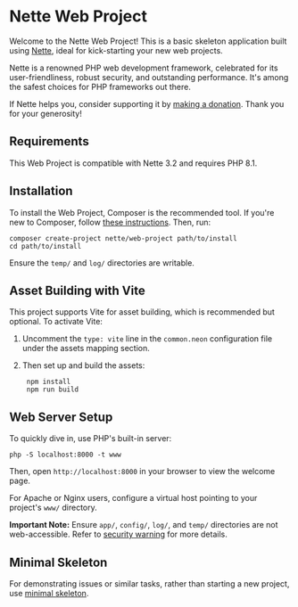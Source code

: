 Nette Web Project
=================

Welcome to the Nette Web Project! This is a basic skeleton application built using
[Nette](https://nette.org), ideal for kick-starting your new web projects.

Nette is a renowned PHP web development framework, celebrated for its user-friendliness,
robust security, and outstanding performance. It's among the safest choices
for PHP frameworks out there.

If Nette helps you, consider supporting it by [making a donation](https://nette.org/donate).
Thank you for your generosity!


Requirements
------------

This Web Project is compatible with Nette 3.2 and requires PHP 8.1.


Installation
------------

To install the Web Project, Composer is the recommended tool. If you're new to Composer,
follow [these instructions](https://doc.nette.org/composer). Then, run:

	composer create-project nette/web-project path/to/install
	cd path/to/install

Ensure the `temp/` and `log/` directories are writable.


Asset Building with Vite
------------------------

This project supports Vite for asset building, which is recommended but optional. To activate Vite:

1. Uncomment the `type: vite` line in the `common.neon` configuration file under the assets mapping section.
2. Then set up and build the assets:

		npm install
		npm run build


Web Server Setup
----------------

To quickly dive in, use PHP's built-in server:

	php -S localhost:8000 -t www

Then, open `http://localhost:8000` in your browser to view the welcome page.

For Apache or Nginx users, configure a virtual host pointing to your project's `www/` directory.

**Important Note:** Ensure `app/`, `config/`, `log/`, and `temp/` directories are not web-accessible.
Refer to [security warning](https://nette.org/security-warning) for more details.


Minimal Skeleton
----------------

For demonstrating issues or similar tasks, rather than starting a new project, use
[minimal skeleton](https://github.com/nette/web-project/tree/minimal).

